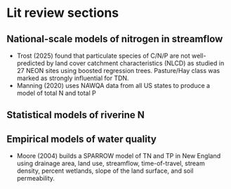 # Lit review sections

## National-scale models of nitrogen in streamflow
- Trost (2025) found that particulate species of C/N/P are not well-predicted by land cover catchment characteristics (NLCD) as studied in 27 NEON sites using boosted regression trees. Pasture/Hay class was marked as strongly influential for TDN.
- Manning (2020) uses NAWQA data from all US states to produce a model of total N and total P

## Statistical models of riverine N


## Empirical models of water quality
- Moore (2004) builds a SPARROW model of TN and TP in New England using drainage area, land use, streamflow, time-of-travel, stream density, percent wetlands, slope of the land surface, and soil permeability.

